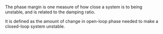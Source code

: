 The phase margin is one measure of how close a system is to being unstable, and is related to the damping ratio.

It is defined as the amount of change in open-loop phase needed to make a closed-loop system unstable.